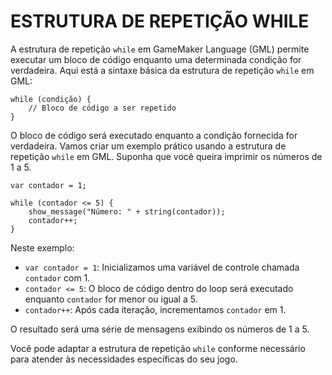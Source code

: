 # ESTRUTURA DE REPETIÇÃO WHILE
A estrutura de repetição `while` em GameMaker Language (GML) permite executar um bloco de código enquanto uma determinada condição for verdadeira. Aqui está a sintaxe básica da estrutura de repetição `while` em GML:

```gml
while (condição) {
    // Bloco de código a ser repetido
}
```

O bloco de código será executado enquanto a condição fornecida for verdadeira. Vamos criar um exemplo prático usando a estrutura de repetição `while` em GML. Suponha que você queira imprimir os números de 1 a 5.

```gml
var contador = 1;

while (contador <= 5) {
    show_message("Número: " + string(contador));
    contador++;
}
```

Neste exemplo:

- `var contador = 1`: Inicializamos uma variável de controle chamada `contador` com 1.
- `contador <= 5`: O bloco de código dentro do loop será executado enquanto `contador` for menor ou igual a 5.
- `contador++`: Após cada iteração, incrementamos `contador` em 1.

O resultado será uma série de mensagens exibindo os números de 1 a 5.

Você pode adaptar a estrutura de repetição `while` conforme necessário para atender às necessidades específicas do seu jogo. 